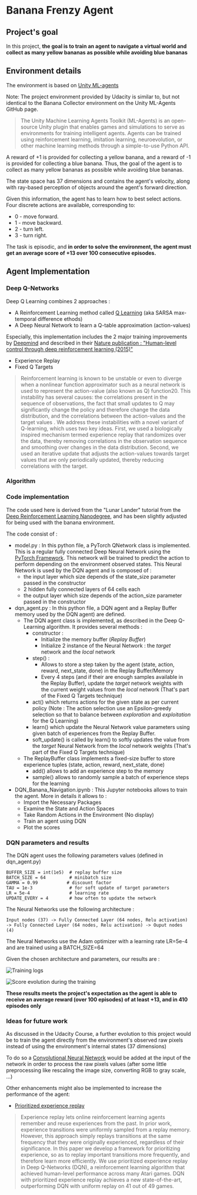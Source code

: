 # Banana Frenzy Agent

## Project's goal

In this project, **the goal is to train an agent to navigate a virtual world and collect as many yellow bananas as possible while avoiding blue bananas**

## Environment details

The environment is based on [Unity ML-agents](https://github.com/Unity-Technologies/ml-agents)

Note: The project environment provided by Udacity is similar to, but not identical to the Banana Collector environment on the Unity ML-Agents GitHub page.

> The Unity Machine Learning Agents Toolkit (ML-Agents) is an open-source Unity plugin that enables games and simulations to serve as environments for training intelligent agents. Agents can be trained using reinforcement learning, imitation learning, neuroevolution, or other machine learning methods through a simple-to-use Python API. 

A reward of +1 is provided for collecting a yellow banana, and a reward of -1 is provided for collecting a blue banana. Thus, the goal of the agent is to collect as many yellow bananas as possible while avoiding blue bananas.

The state space has 37 dimensions and contains the agent's velocity, along with ray-based perception of objects around the agent's forward direction. 

Given this information, the agent has to learn how to best select actions. Four discrete actions are available, corresponding to:

- 0 - move forward.
- 1 - move backward.
- 2 - turn left.
- 3 - turn right.

The task is episodic, and **in order to solve the environment, the agent must get an average score of +13 over 100 consecutive episodes.**


## Agent Implementation

### Deep Q-Networks
 

Deep Q Learning combines 2 approaches :
- A Reinforcement Learning method called [Q Learning](https://en.wikipedia.org/wiki/Q-learning) (aka SARSA max-temporal difference ethods)
- A Deep Neural Network to learn a Q-table approximation (action-values)

Especially, this implementation includes the 2 major training improvements by [Deepmind](https://deepmind.com) and described in their [Nature publication : "Human-level control through deep reinforcement learning (2015)"](https://storage.googleapis.com/deepmind-media/dqn/DQNNaturePaper.pdf)
- Experience Replay 
- Fixed Q Targets

> Reinforcement learning is known to be unstable or even to diverge when a nonlinear function approximator such as a neural network is used to represent the action-value (also known as Q) function20. This instability has several causes: the correlations present in the sequence of observations, the fact that small updates to Q may significantly change the policy and therefore change the data distribution, and the correlations
between the action-values and the target values .
We address these instabilities with a novel variant of Q-learning, which uses two key ideas. First, we used a biologically inspired mechanism termed experience replay that randomizes over the data, thereby removing correlations in the observation sequence and smoothing over changes in the data distribution. Second, we used an iterative update that adjusts the action-values towards target values that are only periodically updated, thereby reducing correlations with the target.

### Algorithm


### Code implementation

The code used here is derived from the "Lunar Lander" tutorial from the [Deep Reinforcement Learning Nanodegree](https://www.udacity.com/course/deep-reinforcement-learning-nanodegree--nd893), and has been slightly adjusted for being used with the banana environment.

The code consist of :

- model.py : In this python file, a PyTorch QNetwork class is implemented. This is a regular fully connected Deep Neural Network using the [PyTorch Framework](https://pytorch.org/docs/0.4.0/). This network will be trained to predict the action to perform depending on the environment observed states. This Neural Network is used by the DQN agent and is composed of :
  - the input layer which size depends of the state_size parameter passed in the constructor
  - 2 hidden fully connected layers of 64 cells each
  - the output layer which size depends of the action_size parameter passed in the constructor
- dqn_agent.py : In this python file, a DQN agent and a Replay Buffer memory used by the DQN agent) are defined.
  - The DQN agent class is implemented, as described in the Deep Q-Learning algorithm. It provides several methods :
    - constructor : 
      - Initialize the memory buffer (*Replay Buffer*)
      - Initialize 2 instance of the Neural Network : the *target* network and the *local* network
    - step() : 
      - Allows to store a step taken by the agent (state, action, reward, next_state, done) in the Replay Buffer/Memory
      - Every 4 steps (and if their are enough samples available in the Replay Buffer), update the *target* network weights with the current weight values from the *local* network (That's part of the Fixed Q Targets technique)
    - act() which returns actions for the given state as per current policy (Note : The action selection use an Epsilon-greedy selection so that to balance between *exploration* and *exploitation* for the Q Learning)
    - learn() which update the Neural Network value parameters using given batch of experiences from the Replay Buffer. 
    - soft_update() is called by learn() to softly updates the value from the *target* Neural Network from the *local* network weights (That's part of the Fixed Q Targets technique)
  - The ReplayBuffer class implements a fixed-size buffer to store experience tuples  (state, action, reward, next_state, done) 
    - add() allows to add an experience step to the memory
    - sample() allows to randomly sample a batch of experience steps for the learning       
- DQN_Banana_Navigation.ipynb : This Jupyter notebooks allows to train the agent. More in details it allows to :
  - Import the Necessary Packages 
  - Examine the State and Action Spaces
  - Take Random Actions in the Environment (No display)
  - Train an agent using DQN
  - Plot the scores

### DQN parameters and results

The DQN agent uses the following parameters values (defined in dqn_agent.py)

```
BUFFER_SIZE = int(1e5)  # replay buffer size
BATCH_SIZE = 64         # minibatch size 
GAMMA = 0.99           # discount factor 
TAU = 1e-3              # for soft update of target parameters
LR = 5e-4               # learning rate 
UPDATE_EVERY = 4        # how often to update the network
```

The Neural Networks use the following architecture :

```
Input nodes (37) -> Fully Connected Layer (64 nodes, Relu activation) -> Fully Connected Layer (64 nodes, Relu activation) -> Ouput nodes (4)
```

The Neural Networks use the Adam optimizer with a learning rate LR=5e-4 and are trained using a BATCH_SIZE=64

Given the chosen architecture and parameters, our results are :

![Training logs](images/training_logs.png)

![Score evolution during the training](images/score_plot.png)

**These results meets the project's expectation as the agent is able to receive an average reward (over 100 episodes) of at least +13, and in 410 episodes only** 

### Ideas for future work

As discussed in the Udacity Course, a further evolution to this project would be to train the agent directly from the environment's observed raw pixels instead of using the environment's internal states (37 dimensions)

To do so a [Convolutional Neural Network](https://en.wikipedia.org/wiki/Convolutional_neural_network) would be added at the input of the network in order to process the raw pixels values (after some little preprocessing like rescaling the image size, converting RGB to gray scale, ...)

Other enhancements might also be implemented to increase the performance of the agent:

- [Prioritized experience replay](https://arxiv.org/abs/1511.05952)
> Experience replay lets online reinforcement learning agents remember and reuse experiences from the past. In prior work, experience transitions were uniformly sampled from a replay memory. However, this approach simply replays transitions at the same frequency that they were originally experienced, regardless of their significance. In this paper we develop a framework for prioritizing experience, so as to replay important transitions more frequently, and therefore learn more efficiently. We use prioritized experience replay in Deep Q-Networks (DQN), a reinforcement learning algorithm that achieved human-level performance across many Atari games. DQN with prioritized experience replay achieves a new state-of-the-art, outperforming DQN with uniform replay on 41 out of 49 games.

